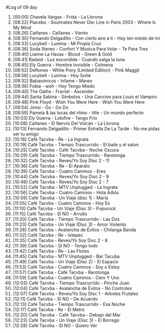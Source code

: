 #Log of 09 day

1. [00:00] Chavela Vargas - Frida - La Llorona
1. [08:22] Placebo - Soulmates Never Die: Live in Paris 2003 - Where Is My Mind
1. [08:26] Caifanes - Caifanes - Viento
1. [08:30] Fernando Delgadillo - Con cierto aire a ti - Hoy ten miedo de mi
1. [08:33] Lucybell - Lumina - Mi Propia Cruz
1. [08:36] Soda Stereo - Confort Y Musica Para Volar - Te Para Tres
1. [08:40] Lianne La Havas - Blood - Green & Gold
1. [08:41] Radaid - Luz escondida - Cuando salga la luna
1. [08:45] Ely Guerra - Hombre Invisible - Colmena
1. [08:52] Deftones - White Pony (Limited Edition) - Pink Maggit
1. [08:58] Lucybell - Lumina - Hoy Soñé
1. [09:32] Babasónicos - Infame - Mareo
1. [09:36] Fobia - woh - Hoy Tengo Miedo
1. [09:40] The Oaths - Fractal - Ascender
1. [09:44] Santa Sabina - Simbolos - Una Cancion para Louis el Vampiro
1. [09:48] Pink Floyd - Wish You Were Here - Wish You Were Here
1. [09:54] Jónsi - Go - Go Do
1. [09:59] Pamela & las locas del ritmo - title - Un mundo perfecto
1. [10:03] Ely Guerra - Lotofire - Tengo Frío
1. [10:08] Caifanes - El Nervio Del Volcán - La Llorona
1. [10:13] Fernando Delgadillo - Primer Estrella De La Tarde - No me pidas ser tu amigo
1. [10:16] Café Tacvba - Re - La Ingrata
1. [10:19] Café Tacvba - Tiempo Trascurrido - El baile y el salon
1. [10:25] Café Tacvba - Café Tacvba - Noche Oscura
1. [10:29] Café Tacvba - Tiempo Trascurrido - Rarotonga
1. [10:32] Café Tacvba - Reves/Yo Soy Disc 2 - 11
1. [10:36] Café Tacvba - Re - El Aparato
1. [10:39] Café Tacvba - Cuatro Caminos - Eres
1. [10:44] Café Tacvba - Reves/Yo Soy Disc 2 - 9
1. [10:49] Café Tacvba - Reves/Yo Soy Disc 2 - 7
1. [10:52] Café Tacvba - MTV Unplugged - La Ingrata
1. [10:56] Café Tacvba - Cuatro Caminos - Hola Adiós
1. [10:59] Café Tacvba - Un Viaje (disc 1) - María
1. [11:05] Café Tacvba - Cuatro Caminos - Hoy Es
1. [11:10] Café Tacvba - Un Viaje (Disc 3) - Popurock
1. [11:15] Café Tacvba - SI NO - Arrullo
1. [11:20] Café Tacvba - Tiempo Trascurrido - Las Dos
1. [11:23] Café Tacvba - Un Viaje (Disc 3) - Amor Violento
1. [11:28] Café Tacvba - Avalancha de Éxitos - Chilanga Banda
1. [11:32] Café Tacvba - Re - Ixtepec
1. [11:35] Café Tacvba - Reves/Yo Soy Disc 2 - 8
1. [11:39] Café Tacvba - SI NO - Tengo todo
1. [11:42] Café Tacvba - Re - Las Flores
1. [11:45] Café Tacvba - MTV Unplugged - Bar Tacuba
1. [11:49] Café Tacvba - Un Viaje (Disc 2) - El Espacio
1. [11:53] Café Tacvba - Cuatro Caminos - Soy o Estoy
1. [11:57] Café Tacvba - Café Tacvba - Rarotonga
1. [11:59] Café Tacvba - Cuatro Caminos - Cero Y Uno
1. [12:03] Café Tacvba - Tiempo Trascurrido - Pinche Juan
1. [12:04] Café Tacvba - Avalancha de Éxitos - No Controles
1. [12:07] Café Tacvba - Reves/Yo Soy Disc 1 - Arboles Frutales
1. [12:11] Café Tacvba - SI NO - De Acuerdo
1. [12:13] Café Tacvba - Tiempo Trascurrido - Esa Noche
1. [12:17] Café Tacvba - Re - El Metro
1. [12:20] Café Tacvba - Café Tacvba - Debajo del Mar
1. [12:23] Café Tacvba - Un Viaje (Disc 3) - El Borrego
1. [12:28] Café Tacvba - SI NO - Quiero Ver
